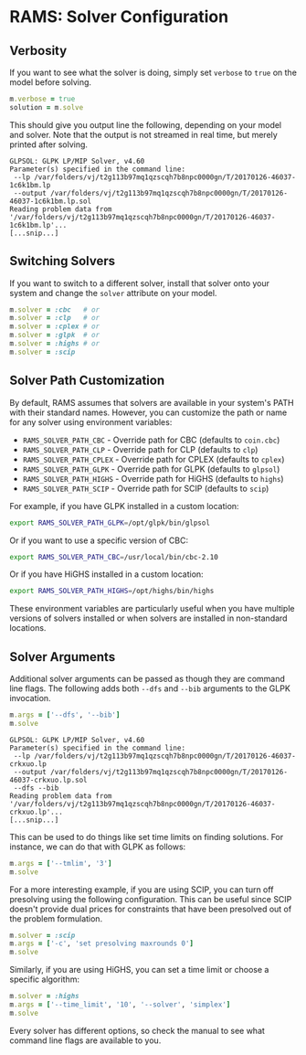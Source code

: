 # RAMS: Solver Configuration

## Verbosity

If you want to see what the solver is doing, simply set `verbose` to `true` on the model before solving.

```ruby
m.verbose = true
solution = m.solve
```

This should give you output line the following, depending on your model and solver. Note that the output is not streamed in real time, but merely printed after solving.

```
GLPSOL: GLPK LP/MIP Solver, v4.60
Parameter(s) specified in the command line:
 --lp /var/folders/vj/t2g113b97mq1qzscqh7b8npc0000gn/T/20170126-46037-1c6k1bm.lp
 --output /var/folders/vj/t2g113b97mq1qzscqh7b8npc0000gn/T/20170126-46037-1c6k1bm.lp.sol
Reading problem data from '/var/folders/vj/t2g113b97mq1qzscqh7b8npc0000gn/T/20170126-46037-1c6k1bm.lp'...
[...snip...]
```

## Switching Solvers

If you want to switch to a different solver, install that solver onto your system and change the `solver` attribute on your model.

```ruby
m.solver = :cbc   # or
m.solver = :clp   # or
m.solver = :cplex # or
m.solver = :glpk  # or
m.solver = :highs # or
m.solver = :scip
```

## Solver Path Customization

By default, RAMS assumes that solvers are available in your system's PATH with their standard names. However, you can customize the path or name for any solver using environment variables:

- `RAMS_SOLVER_PATH_CBC` - Override path for CBC (defaults to `coin.cbc`)
- `RAMS_SOLVER_PATH_CLP` - Override path for CLP (defaults to `clp`)  
- `RAMS_SOLVER_PATH_CPLEX` - Override path for CPLEX (defaults to `cplex`)
- `RAMS_SOLVER_PATH_GLPK` - Override path for GLPK (defaults to `glpsol`)
- `RAMS_SOLVER_PATH_HIGHS` - Override path for HiGHS (defaults to `highs`)
- `RAMS_SOLVER_PATH_SCIP` - Override path for SCIP (defaults to `scip`)

For example, if you have GLPK installed in a custom location:

```bash
export RAMS_SOLVER_PATH_GLPK=/opt/glpk/bin/glpsol
```

Or if you want to use a specific version of CBC:

```bash
export RAMS_SOLVER_PATH_CBC=/usr/local/bin/cbc-2.10
```

Or if you have HiGHS installed in a custom location:

```bash
export RAMS_SOLVER_PATH_HIGHS=/opt/highs/bin/highs
```

These environment variables are particularly useful when you have multiple versions of solvers installed or when solvers are installed in non-standard locations.

## Solver Arguments

Additional solver arguments can be passed as though they are command line flags. The following adds both `--dfs` and `--bib` arguments to the GLPK invocation.

```ruby
m.args = ['--dfs', '--bib']
m.solve
```
```
GLPSOL: GLPK LP/MIP Solver, v4.60
Parameter(s) specified in the command line:
 --lp /var/folders/vj/t2g113b97mq1qzscqh7b8npc0000gn/T/20170126-46037-crkxuo.lp
 --output /var/folders/vj/t2g113b97mq1qzscqh7b8npc0000gn/T/20170126-46037-crkxuo.lp.sol
 --dfs --bib
Reading problem data from '/var/folders/vj/t2g113b97mq1qzscqh7b8npc0000gn/T/20170126-46037-crkxuo.lp'...
[...snip...]
```

This can be used to do things like set time limits on finding solutions. For instance, we can do that with GLPK as follows:

```ruby
m.args = ['--tmlim', '3']
m.solve
```

For a more interesting example, if you are using SCIP, you can turn off presolving using the following configuration. This can be useful since SCIP doesn't provide dual prices for constraints that have been presolved out of the problem formulation.

```ruby
m.solver = :scip
m.args = ['-c', 'set presolving maxrounds 0']
m.solve
```

Similarly, if you are using HiGHS, you can set a time limit or choose a specific algorithm:

```ruby
m.solver = :highs
m.args = ['--time_limit', '10', '--solver', 'simplex']
m.solve
```

Every solver has different options, so check the manual to see what command line flags are available to you.

